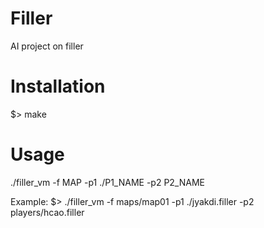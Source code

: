 # Filler
AI project on filler

# Installation

$> make

# Usage

./filler_vm -f MAP -p1 ./P1_NAME -p2 P2_NAME

Example:
$> ./filler_vm -f maps/map01 -p1 ./jyakdi.filler -p2 players/hcao.filler
